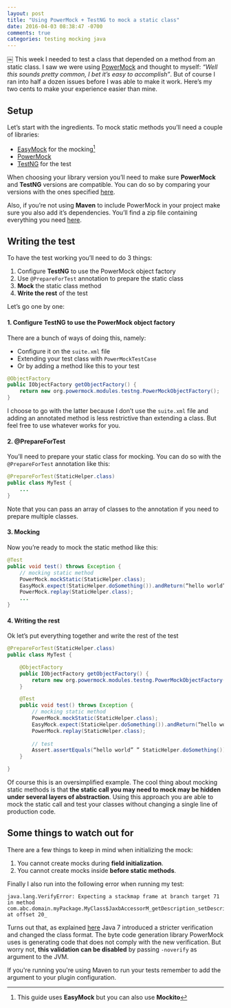```yaml
---
layout: post
title: "Using PowerMock + TestNG to mock a static class"
date: 2016-04-03 08:38:47 -0700
comments: true
categories: testing mocking java
---
```

￼
This week I needed to test a class that depended on a method from an static class. I saw we were using [PowerMock][1] and thought to myself: _“Well this sounds pretty common, I bet it’s easy to accomplish”_. But of course I ran into half a dozen issues before I was able to make it work. Here’s my two cents to make your experience easier than mine.

<!--more-->

## Setup
Let’s start with the ingredients. To mock static methods you’ll need a couple of libraries:

* [EasyMock][2] for the mocking[^1]
* [PowerMock][3]
* [TestNG][4] for the test

When choosing your library version you’ll need to make sure **PowerMock** and **TestNG** versions are compatible. You can do so by comparing your versions with the ones specified [here][5].

Also, if you’re not using **Maven** to include PowerMock in your project make sure you also add it’s dependencies. You’ll find a zip file containing everything you need [here][6].

## Writing the test
To have the test working you’ll need to do 3 things:

1. Configure **TestNG** to use the PowerMock object factory
2. Use `@PrepareForTest` annotation to prepare the static class
3. **Mock** the static class method
4. **Write the rest** of the test

Let’s go one by one:

#### 1. Configure TestNG to use the PowerMock object factory
There are a bunch of ways of doing this, namely:

* Configure it on the `suite.xml` file
* Extending your test class with `PowerMockTestCase`
* Or by adding a method like this to your test 

```java
@ObjectFactory
public IObjectFactory getObjectFactory() {
	return new org.powermock.modules.testng.PowerMockObjectFactory();
}
```

I choose to go with the latter because I don’t use the `suite.xml` file and adding an annotated method is less restrictive than extending a class. But feel free to use whatever works for you.

#### 2. @PrepareForTest
You’ll need to prepare your static class for mocking. You can do so with the `@PrepareForTest` annotation like this:

``` java
@PrepareForTest(StaticHelper.class)
public class MyTest {
	...
}
```

Note that you can pass an array of classes to the annotation if you need to prepare multiple classes.

#### 3. Mocking

Now you’re ready to mock the static method like this:

``` java
@Test
public void test() throws Exception {
	// mocking static method
	PowerMock.mockStatic(StaticHelper.class);
	EasyMock.expect(StaticHelper.doSomething()).andReturn(“hello world”)).anyTimes();
	PowerMock.replay(StaticHelper.class);
	...
} 
```

#### 4. Writing the rest

Ok let’s put everything together and write the rest of the test

``` java
@PrepareForTest(StaticHelper.class)
public class MyTest {

	@ObjectFactory
	public IObjectFactory getObjectFactory() {
		return new org.powermock.modules.testng.PowerMockObjectFactory();
	}

	@Test
	public void test() throws Exception {
		// mocking static method
		PowerMock.mockStatic(StaticHelper.class);
		EasyMock.expect(StaticHelper.doSomething()).andReturn(“hello world”)).anyTimes();
		PowerMock.replay(StaticHelper.class);
	
		// test
		Assert.assertEquals(“hello world” ” StaticHelper.doSomething());
	}

}
```

Of course this is an oversimplified example. The cool thing about mocking static methods is that **the static call you may need to mock may be hidden under several layers of abstraction**. Using this approach you are able to mock the static call and test your classes without changing a single line of production code.
  
## Some things to watch out for
There are a few things to keep in mind when initializing the mock:

1. You cannot create mocks during **field initialization**.
2. You cannot create mocks inside **before static methods**.

Finally I also run into the following error when running my test: 

```
java.lang.VerifyError: Expecting a stackmap frame at branch target 71 in method com.abc.domain.myPackage.MyClass$JaxbAccessorM_getDescription_setDescription_java_lang_String.get(Ljava/lang/Object;)Ljava/lang/Object; at offset 20_
```

Turns out that, as explained [here][7] Java 7 introduced a stricter verification and changed the class format. The byte code generation library PowerMock uses is generating code that does not comply with the new verification. But worry not, **this validation can be disabled** by passing `-noverify` as argument to the JVM. 

If you're running you're using Maven to run your tests remember to add the argument to your plugin configuration.


[^1]:	This guide uses **EasyMock** but you can also use **Mockito**

[1]:	https://github.com/jayway/powermock "PowerMock"
[2]:	http://easymock.org/
[3]:	https://github.com/jayway/powermock
[4]:	http://testng.org/
[5]:	https://github.com/jayway/powermock/wiki/TestNG_usage
[6]:	https://github.com/jayway/powermock/wiki/GettingStarted
[7]:	http://stackoverflow.com/questions/15122890/java-lang-verifyerror-expecting-a-stackmap-frame-at-branch-target-jdk-1-7